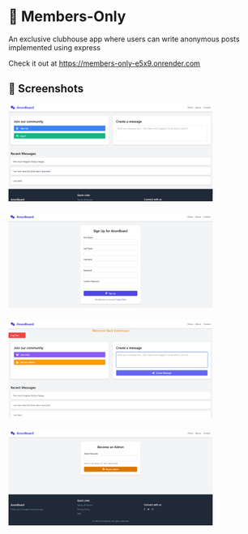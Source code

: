 # 👥 Members-Only

An exclusive clubhouse app where users can write anonymous posts implemented using express

Check it out at https://members-only-e5x9.onrender.com

## 📸 Screenshots

<div>
    <img src="screenshots/members1.png" alt="Screenshot 1" style="max-width: 80%; height: auto; margin-bottom: 20px;">
    <img src="screenshots/members2.png" alt="Screenshot 2" style="max-width: 80%; height: auto; margin-bottom: 20px;">
    <img src="screenshots/members3.png" alt="Screenshot 1" style="max-width: 80%; height: auto; margin-bottom: 20px;">
    <img src="screenshots/members4.png" alt="Screenshot 2" style="max-width: 80%; height: auto; margin-bottom: 20px;">
</div>
